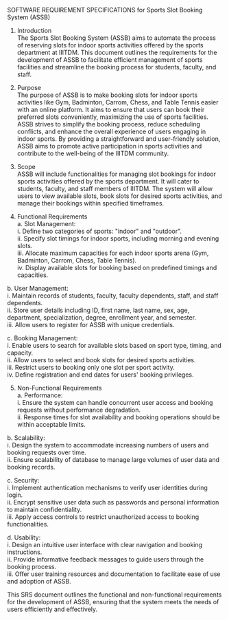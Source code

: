 SOFTWARE REQUIREMENT SPECIFICATIONS for Sports Slot Booking System (ASSB)

1. Introduction<br>
The Sports Slot Booking System (ASSB) aims to automate the process of reserving slots for indoor sports activities offered by the sports department at IIITDM. This document outlines the requirements for the development of ASSB to facilitate efficient management of sports facilities and streamline the booking process for students, faculty, and staff.

2. Purpose <br>
The purpose of ASSB is to make booking slots for indoor sports activities like Gym, Badminton, Carrom, Chess, and Table Tennis easier with an online platform. It aims to ensure that users can book their preferred slots conveniently, maximizing the use of sports facilities. ASSB strives to simplify the booking process, reduce scheduling conflicts, and enhance the overall experience of users engaging in indoor sports. By providing a straightforward and user-friendly solution, ASSB aims to promote active participation in sports activities and contribute to the well-being of the IIITDM community.

3. Scope<br>
ASSB will include functionalities for managing slot bookings for indoor sports activities offered by the sports department. It will cater to students, faculty, and staff members of IIITDM. The system will allow users to view available slots, book slots for desired sports activities, and manage their bookings within specified timeframes.

4. Functional Requirements<br>
a. Slot Management:<br>
i. Define two categories of sports: "indoor" and "outdoor".<br>
ii. Specify slot timings for indoor sports, including morning and evening slots.<br>
iii. Allocate maximum capacities for each indoor sports arena (Gym, Badminton, Carrom, Chess, Table Tennis).<br>
iv. Display available slots for booking based on predefined timings and capacities.<br>

b. User Management:<br>
i. Maintain records of students, faculty, faculty dependents, staff, and staff dependents.<br>
ii. Store user details including ID, first name, last name, sex, age, department, specialization, degree, enrollment year, and semester.<br>
iii. Allow users to register for ASSB with unique credentials.<br>

c. Booking Management:<br>
i. Enable users to search for available slots based on sport type, timing, and capacity.<br>
ii. Allow users to select and book slots for desired sports activities.<br>
iii. Restrict users to booking only one slot per sport activity.<br>
iv. Define registration and end dates for users' booking privileges.<br>

5. Non-Functional Requirements<br>
a. Performance:<br>
i. Ensure the system can handle concurrent user access and booking requests without performance degradation.<br>
ii. Response times for slot availability and booking operations should be within acceptable limits.<br>

b. Scalability:<br>
i. Design the system to accommodate increasing numbers of users and booking requests over time.<br>
ii. Ensure scalability of database to manage large volumes of user data and booking records.<br>

c. Security:<br>
i. Implement authentication mechanisms to verify user identities during login.<br>
ii. Encrypt sensitive user data such as passwords and personal information to maintain confidentiality.<br>
iii. Apply access controls to restrict unauthorized access to booking functionalities.<br>

d. Usability:<br>
i. Design an intuitive user interface with clear navigation and booking instructions.<br>
ii. Provide informative feedback messages to guide users through the booking process.<br>
iii. Offer user training resources and documentation to facilitate ease of use and adoption of ASSB.<br>

This SRS document outlines the functional and non-functional requirements for the development of ASSB, ensuring that the system meets the needs of users efficiently and effectively.
